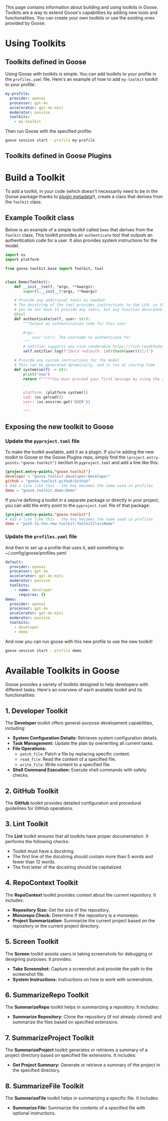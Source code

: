 This page contains information about building and using toolkits in Goose. Toolkits are a way to extend Goose's capabilities by adding new tools and functionalities. You can create your own toolkits or use the existing ones provided by Goose.

# Using Toolkits

## Toolkits defined in Goose

Using Goose with toolkits is simple. You can add toolkits to your profile in the `profiles.yaml` file. Here's an example of how to add `my-toolkit` toolkit to your profile:

```yaml
my-profile:
  provider: openai
  processor: gpt-4o
  accelerator: gpt-4o-mini
  moderator: passive
  toolkits:
    - my-toolkit
```

Then run Goose with the specified profile:

```sh
goose session start --profile my-profile
```

## Toolkits defined in Goose Plugins

# Build a Toolkit

To add a toolkit, in your code (which doesn't necessarily need to be in the Goose package thanks to [plugin metadata][plugin]!), create a class that derives from the `Toolkit` class.

## Example Toolkit class
Below is an example of a simple toolkit called `Demo` that derives from the `Toolkit` class. This toolkit provides an `authenticate` tool that outputs an authentication code for a user. It also provides system instructions for the model. 
```python
import os
import platform

from goose.toolkit.base import Toolkit, tool


class Demo(Toolkit):
    def __init__(self, *args, **kwargs):
        super().__init__(*args, **kwargs)

    # Provide any additional tools as needed!
    # The docstring of the tool provides instructions to the LLM, so they are important to tune
    # you do not have to provide any tools, but any function decorated with @tool will be available
    @tool
    def authenticate(self, user: str):
        """Output an authentication code for this user

        Args:
            user (str): The username to authenticate for
        """
        # notifier supports any rich renderable https://rich.readthedocs.io/en/stable/introduction.html#quick-start
        self.notifier.log(f"[bold red]auth: {str(hash(user))}[/]")

    # Provide any system instructions for the model
    # This can be generated dynamically, and is run at startup time
    def system(self) -> str:
        print("new")
        return f"""**You must preceed your first message by using the authenticate tool for the current user**

        ```
        platform: {platform.system()}
        cwd: {os.getcwd()}
        user: {os.environ.get('USER')}
        ```
        """
```

## Exposing the new toolkit to Goose

### Update the `pyproject.toml` file
To make the toolkit available, add it as a plugin. If you're adding the new toolkit to Goose or the Goose Plugins repo, simply find the `[project.entry-points."goose.toolkit"]` section in `pyproject.toml` and add a line like this:
```toml
[project.entry-points."goose.toolkit"]
developer = "goose.toolkit.developer:Developer"
github = "goose.toolkit.github:Github"
# Add a line like this - the key becomes the name used in profiles
demo = "goose.toolkit.demo:Demo"
```

If you're defining a toolkit in a separate package or directly in your project, you can add the entry point to the `pyproject.toml` file of that package:

```toml
[project.entry-points."goose.toolkit"]
# Add a line like this - the key becomes the name used in profiles
demo = "path.to.the.new.toolkit:ToolkitClassName"
```

### Update the `profiles.yaml` file
And then to set up a profile that uses it, add something to ~/.config/goose/profiles.yaml
```yaml
default:
  provider: openai
  processor: gpt-4o
  accelerator: gpt-4o-mini
  moderator: passive
  toolkits:
    - name: developer
      requires: {}
demo:
  provider: openai
  processor: gpt-4o
  accelerator: gpt-4o-mini
  moderator: passive
  toolkits:
    - developer
    - demo
```

And now you can run goose with this new profile to use the new toolkit!

```sh
goose session start --profile demo
```

# Available Toolkits in Goose

Goose provides a variety of toolkits designed to help developers with different tasks. Here's an overview of each available toolkit and its functionalities:

## 1. Developer Toolkit

The **Developer** toolkit offers general-purpose development capabilities, including:

- **System Configuration Details:** Retrieves system configuration details.
- **Task Management:** Update the plan by overwriting all current tasks.
- **File Operations:**
  - `patch_file`: Patch a file by replacing specific content.
  - `read_file`: Read the content of a specified file.
  - `write_file`: Write content to a specified file.
- **Shell Command Execution:** Execute shell commands with safety checks.

## 2. GitHub Toolkit

The **GitHub** toolkit provides detailed configuration and procedural guidelines for GitHub operations.

## 3. Lint Toolkit

The **Lint** toolkit ensures that all toolkits have proper documentation. It performs the following checks:

- Toolkit must have a docstring.
- The first line of the docstring should contain more than 5 words and fewer than 12 words.
- The first letter of the docstring should be capitalized.

## 4. RepoContext Toolkit

The **RepoContext** toolkit provides context about the current repository. It includes:

- **Repository Size:** Get the size of the repository.
- **Monorepo Check:** Determine if the repository is a monorepo.
- **Project Summarization:** Summarize the current project based on the repository or the current project directory.

## 5. Screen Toolkit

The **Screen** toolkit assists users in taking screenshots for debugging or designing purposes. It provides:

- **Take Screenshot:** Capture a screenshot and provide the path to the screenshot file.
- **System Instructions:** Instructions on how to work with screenshots.

## 6. SummarizeRepo Toolkit

The **SummarizeRepo** toolkit helps in summarizing a repository. It includes:

- **Summarize Repository:** Clone the repository (if not already cloned) and summarize the files based on specified extensions.

## 7. SummarizeProject Toolkit

The **SummarizeProject** toolkit generates or retrieves a summary of a project directory based on specified file extensions. It includes:

- **Get Project Summary:** Generate or retrieve a summary of the project in the specified directory.

## 8. SummarizeFile Toolkit

The **SummarizeFile** toolkit helps in summarizing a specific file. It includes:

- **Summarize File:** Summarize the contents of a specified file with optional instructions.

[plugin]: https://packaging.python.org/en/latest/guides/creating-and-discovering-plugins/#using-package-metadata
[goose-plugins]: https://github.com/square/goose-plugins
